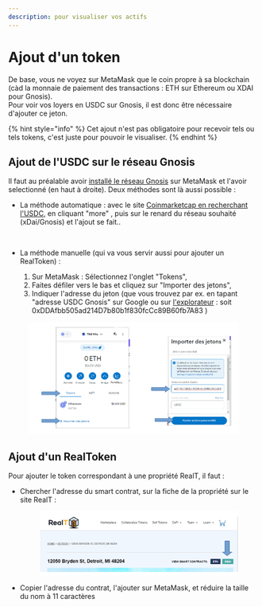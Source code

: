 ```yaml
---
description: pour visualiser vos actifs
---
```


# Ajout d'un token

De base, vous ne voyez sur MetaMask que le coin propre à sa blockchain (càd la monnaie de paiement des transactions : ETH sur Ethereum ou XDAI pour Gnosis).\
Pour voir vos loyers en USDC sur Gnosis, il est donc être nécessaire d'ajouter ce jeton.

{% hint style="info" %}
Cet ajout n'est pas obligatoire pour recevoir tels ou tels tokens, c'est juste pour pouvoir le visualiser.
{% endhint %}

## Ajout de l'USDC sur le réseau Gnosis

Il faut au préalable avoir [installé le réseau Gnosis](ajout-dun-reseau.md) sur MetaMask et l'avoir selectionné (en haut à droite). Deux méthodes sont là aussi possible :&#x20;

*   La méthode automatique : avec le site [Coinmarketcap en recherchant l'USDC](https://coinmarketcap.com/fr/currencies/usd-coin/), en cliquant "more" , puis sur le renard du réseau souhaité (xDai/Gnosis) et l'ajout se fait..

    <figure><img src="../../.gitbook/assets/image (115).png" alt=""><figcaption></figcaption></figure>
* La méthode manuelle (qui va vous servir aussi pour ajouter un RealToken) :&#x20;
  1. Sur MetaMask : Sélectionnez l'onglet "Tokens",
  2. Faites défiler vers le bas et cliquez sur "Importer des jetons",
  3. Indiquer l'adresse du jeton (que vous trouvez par ex. en tapant "adresse USDC Gnosis" sur Google ou sur [l'explorateur](../../defi-realt/explorateurs/) : soit 0xDDAfbb505ad214D7b80b1f830fcCc89B60fb7A83 )

<figure><img src="../../.gitbook/assets/image (123).png" alt=""><figcaption></figcaption></figure>

## Ajout d'un RealToken

Pour ajouter le token correspondant à une propriété RealT, il faut  :&#x20;

*   Chercher l'adresse du smart contrat, sur la fiche de la propriété sur le site RealT :&#x20;

    <figure><img src="../../.gitbook/assets/image (1) (1) (1) (1) (1) (1).png" alt=""><figcaption></figcaption></figure>
*   Copier l'adresse du contrat, l'ajouter sur MetaMask, et réduire la taille du nom à 11 caractères

    <figure><img src="../../.gitbook/assets/image (60).png" alt=""><figcaption></figcaption></figure>

